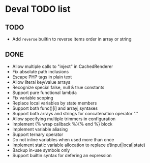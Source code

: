 Deval TODO list
===============

TODO
----

- Add `reverse` builtin to reverse items order in array or string

DONE
----

- Allow multiple calls to "inject" in CachedRenderer
- Fix absolute path inclusions
- Escape PHP tags in plain text
- Allow literal key/value arrays
- Recognize special false, null & true constants
- Support pure functional lambda
- Fix variable scoping
- Replace local variables by state members
- Support both func()[i] and array[i]() syntaxes
- Support both arrays and strings for concatenation operator "."
- Allow specifying multiple trimmers in configuration
- Implement {% wrap callback %}{% end %} block
- Implement variable aliasing
- Support ternary operator
- Do not inline variables when used more than once
- Implement static variable allocation to replace _d_(input|local|state)
- Backup in-use symbols only
- Support builtin syntax for defering an expression

